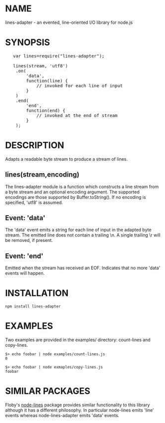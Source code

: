 NAME
====
lines-adapter - an evented, line-oriented I/O library for node.js

SYNOPSIS
========
<pre>
   var lines=require("lines-adapter");

   lines(stream, 'utf8')
    .on(
        'data',
        function(line) {
            // invoked for each line of input
        }
    )
    .end(
        'end',
        function(end) {
            // invoked at the end of stream
        }
    );
</pre>

DESCRIPTION
===========
Adapts a readable byte stream to produce a stream of lines.

lines(stream,encoding)
----------------------
The lines-adapter module is a function which constructs a line stream from a byte stream and an optional
encoding argument. The supported encodings are those supported by Buffer.toString(). If no encoding is 
specified, 'utf8' is assumed.

Event: 'data'
-------------
The 'data' event emits a string for each line of input in the adapted byte stream. The emitted
line does not contain a trailing \\n. A single trailing \\r will be removed, if present.

Event: 'end'
------------
Emitted when the stream has received an EOF. Indicates that no more 'data' events will happen.

INSTALLATION
============

	npm install lines-adapter

EXAMPLES
========
Two examples are provided in the examples/ directory: count-lines and copy-lines.

    $> echo foobar | node examples/count-lines.js
    0

    $> echo foobar | node exmaples/copy-lines.js
    foobar

SIMILAR PACKAGES
================
Floby's [node-lines](https://github.com/Floby/node-lines) package provides similar functionality to this
library although it has a different philosophy. In particular node-lines emits 'line' events whereas 
node-lines-adapter emits 'data' events.



